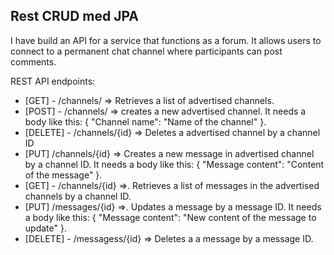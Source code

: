 ## Rest CRUD med JPA

 I have build an API for a service that functions as a forum. It allows users to connect to a permanent chat channel where participants can post comments.
 
REST API endpoints:
-  [GET]  - /channels/ => Retrieves a list of advertised channels.
-  [POST] - /channels/ => creates a new advertised channel. It needs a body like this: { "Channel name": "Name of the channel" }.
-  [DELETE] - /channels/{id} => Deletes a advertised channel by a channel ID
-  [PUT] /channels/{id} => Creates a new message in advertised channel by a channel ID. It needs a body like this: { "Message content": "Content of the message" }.
-  [GET] - /channels/{id} =>. Retrieves a list of messages in the advertised channels by a channel ID.
-  [PUT] /messages/{id} =>. Updates a message by a message ID. It needs a body like this: { "Message content": "New content of the message to update" }.
-  [DELETE] - /messagess/{id} => Deletes a a message by a message ID.
  

